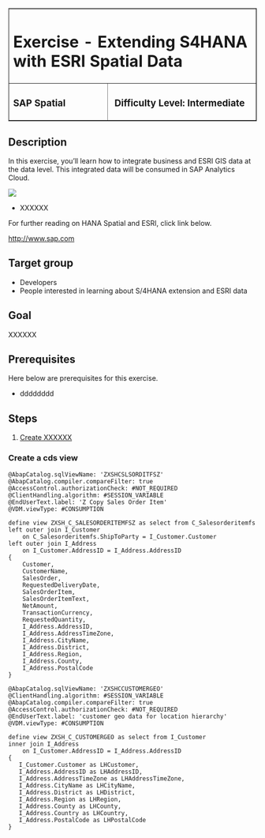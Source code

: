 <table width=100% border=>
<tr><td colspan=2><h1>Exercise - Extending S4HANA with ESRI Spatial Data</h1></td></tr>
<tr><td width=40%><h3>SAP Spatial</h3></td><td width=60%><h3>&nbsp;Difficulty Level: Intermediate</h3></td></tr>
</table>


## Description
In this exercise, you’ll learn how to integrate business and ESRI GIS data at the data level. This integrated data will be consumed in SAP Analytics Cloud.

<img src="/images/s4HpEsriDemoArch02.jpg">    

* XXXXXX

For further reading on HANA Spatial and ESRI, click link below.

<http://www.sap.com>

## Target group

* Developers
* People interested in learning about S/4HANA extension and ESRI data  


## Goal

XXXXXX


## Prerequisites
  
Here below are prerequisites for this exercise.

* dddddddd


## Steps

1. [Create XXXXXX](#cdsview1)


### <a name="cdsview1"></a> Create a cds view
	
```
@AbapCatalog.sqlViewName: 'ZXSHCSLSORDITFSZ'
@AbapCatalog.compiler.compareFilter: true
@AccessControl.authorizationCheck: #NOT_REQUIRED
@ClientHandling.algorithm: #SESSION_VARIABLE
@EndUserText.label: 'Z Copy Sales Order Item'
@VDM.viewType: #CONSUMPTION

define view ZXSH_C_SALESORDERITEMFSZ as select from C_Salesorderitemfs
left outer join I_Customer
    on C_Salesorderitemfs.ShipToParty = I_Customer.Customer
left outer join I_Address
    on I_Customer.AddressID = I_Address.AddressID
{
    Customer,
    CustomerName,
    SalesOrder,
    RequestedDeliveryDate,
    SalesOrderItem,
    SalesOrderItemText,
    NetAmount,
    TransactionCurrency,
    RequestedQuantity,
    I_Address.AddressID,
    I_Address.AddressTimeZone,
    I_Address.CityName,
    I_Address.District,
    I_Address.Region,
    I_Address.County,
    I_Address.PostalCode
}
```

```
@AbapCatalog.sqlViewName: 'ZXSHCCUSTOMERGEO'
@ClientHandling.algorithm: #SESSION_VARIABLE
@AbapCatalog.compiler.compareFilter: true
@AccessControl.authorizationCheck: #NOT_REQUIRED
@EndUserText.label: 'customer geo data for location hierarchy'
@VDM.viewType: #CONSUMPTION

define view ZXSH_C_CUSTOMERGEO as select from I_Customer 
inner join I_Address
    on I_Customer.AddressID = I_Address.AddressID
{
   I_Customer.Customer as LHCustomer,
   I_Address.AddressID as LHAddressID, 
   I_Address.AddressTimeZone as LHAddressTimeZone, 
   I_Address.CityName as LHCityName,
   I_Address.District as LHDistrict,
   I_Address.Region as LHRegion,
   I_Address.County as LHCounty,
   I_Address.Country as LHCountry,
   I_Address.PostalCode as LHPostalCode
}
```

	
	


